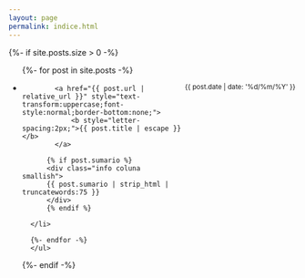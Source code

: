 ```yaml
---
layout: page
permalink: indice.html
---
```


<div class="coluna">

{%- if site.posts.size > 0 -%}
  <ul class="lista">
      {%- for post in site.posts -%}
        <li>
          <small style="float:right;">{{ post.date | date: '%d/%m/%Y' }}</small>

            <a href="{{ post.url | relative_url }}" style="text-transform:uppercase;font-style:normal;border-bottom:none;">
                <b style="letter-spacing:2px;">{{ post.title | escape }}</b>
            </a>

          {% if post.sumario %}
          <div class="info coluna smallish">
          {{ post.sumario | strip_html | truncatewords:75 }}
          </div>
          {% endif %}

      </li>

      {%- endfor -%}
      </ul>

{%- endif -%}
</div>
